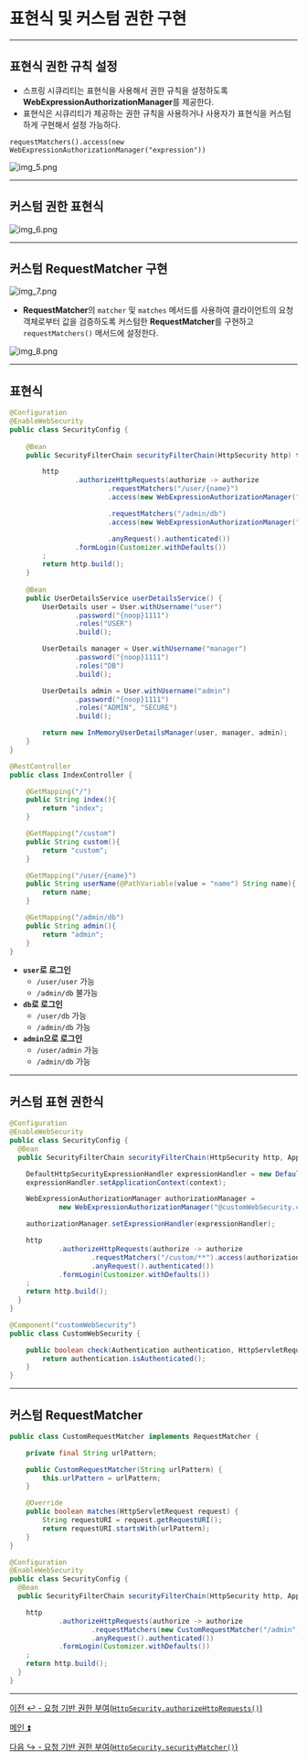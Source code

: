 # 표현식 및 커스텀 권한 구현

---

## 표현식 권한 규칙 설정

- 스프링 시큐리티는 표현식을 사용해서 권한 규칙을 설정하도록 **WebExpressionAuthorizationManager**를 제공한다.
- 표현식은 시큐리티가 제공하는 권한 규칙을 사용하거나 사용자가 표현식을 커스텀하게 구현해서 설정 가능하다.

```text
requestMatchers().access(new WebExpressionAuthorizationManager("expression"))
```

![img_5.png](image/img_5.png)

---

## 커스텀 권한 표현식

![img_6.png](image/img_6.png)

--- 

## 커스텀 RequestMatcher 구현

![img_7.png](image/img_7.png)

- **RequestMatcher**의 `matcher` 및 `matches` 메서드를 사용하여 클라이언트의 요청 객체로부터 값을 검증하도록 커스텀한 **RequestMatcher**를 구현하고 `requestMatchers()` 메서드에 설정한다.

![img_8.png](image/img_8.png)

---

## 표현식

```java
@Configuration
@EnableWebSecurity
public class SecurityConfig {
    
    @Bean
    public SecurityFilterChain securityFilterChain(HttpSecurity http) throws Exception {

        http
                .authorizeHttpRequests(authorize -> authorize
                        .requestMatchers("/user/{name}")
                        .access(new WebExpressionAuthorizationManager("#name == authentication.name"))

                        .requestMatchers("/admin/db")
                        .access(new WebExpressionAuthorizationManager("hasAnyAuthority('ROLE_DB') or hasAnyAuthority('ROLE_ADMIN')"))

                        .anyRequest().authenticated())
                .formLogin(Customizer.withDefaults())
        ;
        return http.build();
    }
    
    @Bean
    public UserDetailsService userDetailsService() {
        UserDetails user = User.withUsername("user")
                .password("{noop}1111")
                .roles("USER")
                .build();

        UserDetails manager = User.withUsername("manager")
                .password("{noop}1111")
                .roles("DB")
                .build();

        UserDetails admin = User.withUsername("admin")
                .password("{noop}1111")
                .roles("ADMIN", "SECURE")
                .build();

        return new InMemoryUserDetailsManager(user, manager, admin);
    }
}
```
```java
@RestController
public class IndexController {

    @GetMapping("/")
    public String index(){
        return "index";
    }

    @GetMapping("/custom")
    public String custom(){
        return "custom";
    }

    @GetMapping("/user/{name}")
    public String userName(@PathVariable(value = "name") String name){
        return name;
    }

    @GetMapping("/admin/db")
    public String admin(){
        return "admin";
    }
}
```

- **`user`로 로그인**
  - `/user/user` 가능
  - `/admin/db` 불가능
- **`db`로 로그인**
  - `/user/db` 가능
  - `/admin/db` 가능
- **`admin`으로 로그인**
  - `/user/admin` 가능
  - `/admin/db` 가능

---

## 커스텀 표현 권한식

```java
@Configuration
@EnableWebSecurity
public class SecurityConfig {
  @Bean
  public SecurityFilterChain securityFilterChain(HttpSecurity http, ApplicationContext context) throws Exception {

    DefaultHttpSecurityExpressionHandler expressionHandler = new DefaultHttpSecurityExpressionHandler();
    expressionHandler.setApplicationContext(context);

    WebExpressionAuthorizationManager authorizationManager =
            new WebExpressionAuthorizationManager("@customWebSecurity.check(authentication, request)");

    authorizationManager.setExpressionHandler(expressionHandler);

    http
            .authorizeHttpRequests(authorize -> authorize
                    .requestMatchers("/custom/**").access(authorizationManager)
                    .anyRequest().authenticated())
            .formLogin(Customizer.withDefaults())
    ;
    return http.build();
  }
}
```
```java
@Component("customWebSecurity")
public class CustomWebSecurity {

    public boolean check(Authentication authentication, HttpServletRequest request){
        return authentication.isAuthenticated();
    }
}
```

---

## 커스텀 RequestMatcher

```java
public class CustomRequestMatcher implements RequestMatcher {

    private final String urlPattern;

    public CustomRequestMatcher(String urlPattern) {
        this.urlPattern = urlPattern;
    }

    @Override
    public boolean matches(HttpServletRequest request) {
        String requestURI = request.getRequestURI();
        return requestURI.startsWith(urlPattern);
    }
}
```
```java
@Configuration
@EnableWebSecurity
public class SecurityConfig {
  @Bean
  public SecurityFilterChain securityFilterChain(HttpSecurity http, ApplicationContext context) throws Exception {

    http
            .authorizeHttpRequests(authorize -> authorize
                    .requestMatchers(new CustomRequestMatcher("/admin")).hasAuthority("ROLE_ADMIN")
                    .anyRequest().authenticated())
            .formLogin(Customizer.withDefaults())
    ;
    return http.build();
  }
}
```

---

[이전 ↩️ - 요청 기반 권한 부여(`HttpSecurity.authorizeHttpRequests()`)](https://github.com/genesis12345678/TIL/blob/main/Spring/security/security/AuthorizeProcess/HttpRequests.md)

[메인 ⏫](https://github.com/genesis12345678/TIL/blob/main/Spring/security/security/main.md)

[다음 ↪️ - 요청 기반 권한 부여(`HttpSecurity.securityMatcher()`)](https://github.com/genesis12345678/TIL/blob/main/Spring/security/security/AuthorizeProcess/SecurityMatcher.md)
